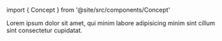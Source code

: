 import { Concept } from '@site/src/components/Concept'

<Concept
  title = "Hyperflux"
  kind  = "Core"
  block = {true}>
Lorem ipsum dolor sit amet, qui minim labore adipisicing minim sint cillum sint consectetur cupidatat.  
</Concept>

